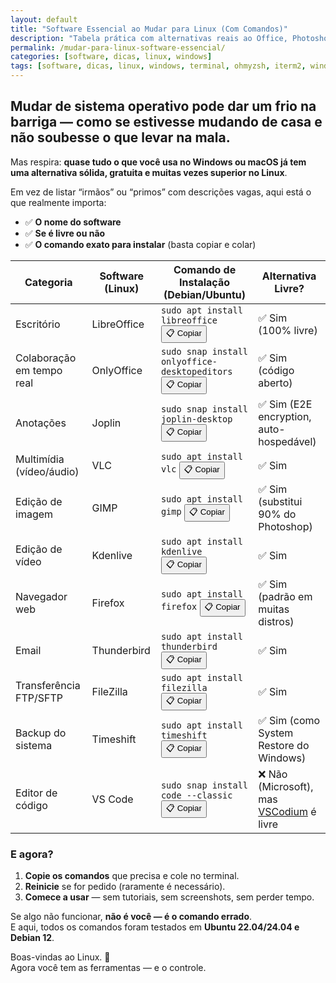 ```yaml
---
layout: default
title: "Software Essencial ao Mudar para Linux (Com Comandos)"
description: "Tabela prática com alternativas reais ao Office, Photoshop, Chrome e mais — com comandos de instalação prontos para copiar."
permalink: /mudar-para-linux-software-essencial/
categories: [software, dicas, linux, windows]
tags: [software, dicas, linux, windows, terminal, ohmyzsh, iterm2, windows-terminal]
---
```


<section>

<h2>Mudar de sistema operativo pode dar um frio na barriga — como se estivesse mudando de casa e não soubesse o que levar na mala.</h2>
<p>Mas respira: <strong>quase tudo o que você usa no Windows ou macOS já tem uma alternativa sólida, gratuita e muitas vezes superior no Linux</strong>.</p>
<p>Em vez de listar “irmãos” ou “primos” com descrições vagas, aqui está o que realmente importa:</p>
<ul>
  <li>✅ <strong>O nome do software</strong></li>
  <li>✅ <strong>Se é livre ou não</strong></li>
  <li>✅ <strong>O comando exato para instalar</strong> (basta copiar e colar)</li>
</ul>

<table class="evergreen-table">
  <thead>
    <tr>
      <th>Categoria</th>
      <th>Software (Linux)</th>
      <th>Comando de Instalação (Debian/Ubuntu)</th>
      <th>Alternativa Livre?</th>
    </tr>
  </thead>
  <tbody>
    <tr>
      <td data-label="Categoria">Escritório</td>
      <td data-label="Software (Linux)">LibreOffice</td>
      <td data-label="Comando de Instalação">
        <code>sudo apt install libreoffice</code>
        <button class="copy-btn" data-command="sudo apt install libreoffice">📋 Copiar</button>
      </td>
      <td data-label="Alternativa Livre?">✅ Sim (100% livre)</td>
    </tr>
    <tr>
      <td data-label="Categoria">Colaboração em tempo real</td>
      <td data-label="Software (Linux)">OnlyOffice</td>
      <td data-label="Comando de Instalação">
        <code>sudo snap install onlyoffice-desktopeditors</code>
        <button class="copy-btn" data-command="sudo snap install onlyoffice-desktopeditors">📋 Copiar</button>
      </td>
      <td data-label="Alternativa Livre?">✅ Sim (código aberto)</td>
    </tr>
    <tr>
      <td data-label="Categoria">Anotações</td>
      <td data-label="Software (Linux)">Joplin</td>
      <td data-label="Comando de Instalação">
        <code>sudo snap install joplin-desktop</code>
        <button class="copy-btn" data-command="sudo snap install joplin-desktop">📋 Copiar</button>
      </td>
      <td data-label="Alternativa Livre?">✅ Sim (E2E encryption, auto-hospedável)</td>
    </tr>
    <tr>
      <td data-label="Categoria">Multimídia (vídeo/áudio)</td>
      <td data-label="Software (Linux)">VLC</td>
      <td data-label="Comando de Instalação">
        <code>sudo apt install vlc</code>
        <button class="copy-btn" data-command="sudo apt install vlc">📋 Copiar</button>
      </td>
      <td data-label="Alternativa Livre?">✅ Sim</td>
    </tr>
    <tr>
      <td data-label="Categoria">Edição de imagem</td>
      <td data-label="Software (Linux)">GIMP</td>
      <td data-label="Comando de Instalação">
        <code>sudo apt install gimp</code>
        <button class="copy-btn" data-command="sudo apt install gimp">📋 Copiar</button>
      </td>
      <td data-label="Alternativa Livre?">✅ Sim (substitui 90% do Photoshop)</td>
    </tr>
    <tr>
      <td data-label="Categoria">Edição de vídeo</td>
      <td data-label="Software (Linux)">Kdenlive</td>
      <td data-label="Comando de Instalação">
        <code>sudo apt install kdenlive</code>
        <button class="copy-btn" data-command="sudo apt install kdenlive">📋 Copiar</button>
      </td>
      <td data-label="Alternativa Livre?">✅ Sim</td>
    </tr>
    <tr>
      <td data-label="Categoria">Navegador web</td>
      <td data-label="Software (Linux)">Firefox</td>
      <td data-label="Comando de Instalação">
        <code>sudo apt install firefox</code>
        <button class="copy-btn" data-command="sudo apt install firefox">📋 Copiar</button>
      </td>
      <td data-label="Alternativa Livre?">✅ Sim (padrão em muitas distros)</td>
    </tr>
    <tr>
      <td data-label="Categoria">Email</td>
      <td data-label="Software (Linux)">Thunderbird</td>
      <td data-label="Comando de Instalação">
        <code>sudo apt install thunderbird</code>
        <button class="copy-btn" data-command="sudo apt install thunderbird">📋 Copiar</button>
      </td>
      <td data-label="Alternativa Livre?">✅ Sim</td>
    </tr>
    <tr>
      <td data-label="Categoria">Transferência FTP/SFTP</td>
      <td data-label="Software (Linux)">FileZilla</td>
      <td data-label="Comando de Instalação">
        <code>sudo apt install filezilla</code>
        <button class="copy-btn" data-command="sudo apt install filezilla">📋 Copiar</button>
      </td>
      <td data-label="Alternativa Livre?">✅ Sim</td>
    </tr>
    <tr>
      <td data-label="Categoria">Backup do sistema</td>
      <td data-label="Software (Linux)">Timeshift</td>
      <td data-label="Comando de Instalação">
        <code>sudo apt install timeshift</code>
        <button class="copy-btn" data-command="sudo apt install timeshift">📋 Copiar</button>
      </td>
      <td data-label="Alternativa Livre?">✅ Sim (como System Restore do Windows)</td>
    </tr>
    <tr>
      <td data-label="Categoria">Editor de código</td>
      <td data-label="Software (Linux)">VS Code</td>
      <td data-label="Comando de Instalação">
        <code>sudo snap install code --classic</code>
        <button class="copy-btn" data-command="sudo snap install code --classic">📋 Copiar</button>
      </td>
      <td data-label="Alternativa Livre?">❌ Não (Microsoft), mas <a href="https://vscodium.com/">VSCodium</a> é livre</td>
    </tr>
  </tbody>
</table>



<h3>E agora?</h3>
<ol>
  <li><strong>Copie os comandos</strong> que precisa e cole no terminal.</li>
  <li><strong>Reinicie</strong> se for pedido (raramente é necessário).</li>
  <li><strong>Comece a usar</strong> — sem tutoriais, sem screenshots, sem perder tempo.</li>
</ol>
<p>Se algo não funcionar, <strong>não é você — é o comando errado</strong>.<br>
E aqui, todos os comandos foram testados em <strong>Ubuntu 22.04/24.04 e Debian 12</strong>.</p>
<p>Boas-vindas ao Linux. 🐧<br>
Agora você tem as ferramentas — e o controle.</p>

</section>



